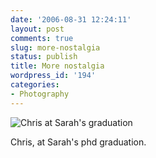 ```yaml
---
date: '2006-08-31 12:24:11'
layout: post
comments: true
slug: more-nostalgia
status: publish
title: More nostalgia
wordpress_id: '194'
categories:
- Photography
---
```



![Chris at Sarah's graduation](http://www.phfactor.net/wp-pics/chris-sarah-graduation.jpg)


Chris, at Sarah's phd graduation.
